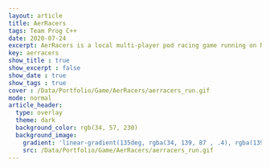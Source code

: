 ```yaml
---
layout: article
title: AerRacers
tags: Team Prog C++
date: 2020-07-24
excerpt: AerRacers is a local multi-player pod racing game running on Nintendo Switch.
key: aerracers
show_title : true
show_excerpt : false
show_date : true
show_tags : true
cover : /Data/Portfolio/Game/AerRacers/aerracers_run.gif
mode: normal
article_header:
  type: overlay
  theme: dark
  background_color: rgb(34, 57, 230)
  background_image: 
    gradient: 'linear-gradient(135deg, rgba(34, 139, 87 , .4), rgba(139, 34, 139, .4))'
    src: /Data/Portfolio/Game/AerRacers/aerracers_run.gif
---
```

